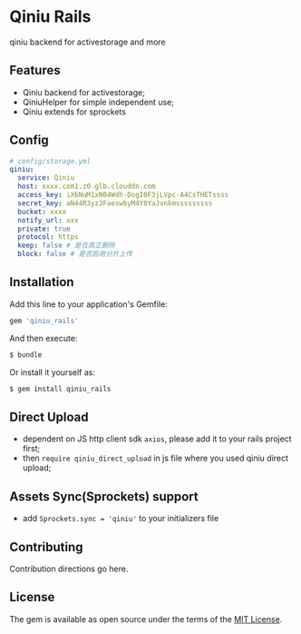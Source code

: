 # Qiniu Rails
qiniu backend for activestorage and more

## Features
* Qiniu backend for activestorage;
* QiniuHelper for simple independent use;
* Qiniu extends for sprockets

## Config

```yaml
# config/storage.yml
qiniu:
  service: Qiniu
  host: xxxx.com1.z0.glb.clouddn.com  
  access_key: iX6NuM1xN04Wdh-DogI0F3jLVpc-A4CsTHETssss
  secret_key: aN44R3yzJFaeswbyM4Y8YaJvnkmsssssssss
  bucket: xxxx 
  notify_url: xxx 
  private: true
  protocol: https
  keep: false # 是否真正删除
  block: false # 是否启用分片上传
```

## Installation
Add this line to your application's Gemfile:

```ruby
gem 'qiniu_rails'
```

And then execute:
```bash
$ bundle
```

Or install it yourself as:
```bash
$ gem install qiniu_rails
```

## Direct Upload
* dependent on JS http client sdk `axios`, please add it to your rails project first;
* then `require qiniu_direct_upload` in js file where you used qiniu direct upload;

## Assets Sync(Sprockets) support
* add `Sprockets.sync = 'qiniu'` to your initializers file

## Contributing
Contribution directions go here.

## License
The gem is available as open source under the terms of the [MIT License](http://opensource.org/licenses/MIT).
